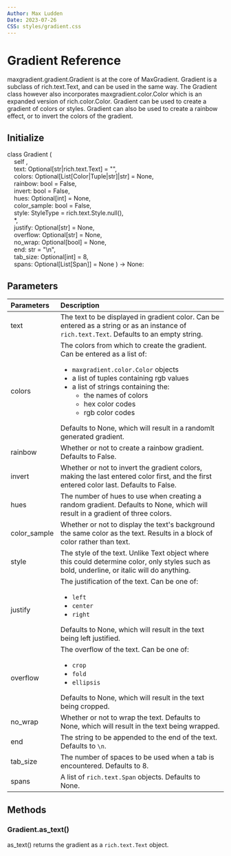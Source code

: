 ```yaml
---
Author: Max Ludden
Date: 2023-07-26
CSS: styles/gradient.css
---
```


# Gradient Reference

<span class="rainbow-wipe">maxgradient.gradient.Gradient</span> is at the core of MaxGradient. Gradient is a subclass of <span class="green-wipe">rich.text.Text</span>, and can be used in the same way. The Gradient class however also incorporates <span class="rainbow-wipe">maxgradient.color.Color</span> which is an expanded version of <span class="green-wipe">rich.color.Color</span>. Gradient can be used to create a gradient of colors or styles. Gradient can also be used to create a rainbow effect, or to invert the colors of the gradient.

## Initialize

<div class="class-init">
    <span class="class">class </span><span class="white-mono">Gradient</span> <span class="pink-brac">(</span><br>
    <span class="self">&nbsp;&nbsp;&nbsp;&nbsp;self</span>
    <span class="punc">,</span><br>
    <span class="attr">&nbsp;&nbsp;&nbsp;&nbsp;text</span><span class="punc">: </span><span class="class">Optional</span><span class="blue-brac">[</span><span class="class">str</span><span class="pink-brac">|</span></span></span><span class="class">rich</span><span class="punc">.</span><span class="white-mono">text</span><span class="punc">.</span><span class="type">Text</span><span class="blue-brac">]</span><span class="pink-brac"> = <span><span class="yellow">""</span></span></span><span class="punc">, </span><br>
    <span class="attr">&nbsp;&nbsp;&nbsp;&nbsp;colors</span><span class="punc">: </span><span class="class">Optional</span><span class="blue-brac">[</span><span class="white-mono">List</span><span class="purple-brac">[</span><span class="type">Color</span><span class="pink-brac">|</span><span class="type">Tuple</span><span class="pink-brac">|</span><span class="class">str</span><span class="purple-brac">]</span><span
    class="pink-brac">|</span><span class="class">str</span><span class="blue-brac">]</span><span class="pink-brac"> = <span><span class="none">None</span><span class="punc">, </span><br>
    <span class="attr">&nbsp;&nbsp;&nbsp;&nbsp;rainbow</span><span class="punc">: </span><span class="class">bool</span><span class="pink-brac"> = <span><span class="none">False</span><span class="punc">, </span><br>
    <span class="attr">&nbsp;&nbsp;&nbsp;&nbsp;invert</span><span class="punc">: </span><span class="class">bool</span><span class="pink-brac"> = <span><span class="none">False</span><span class="punc">, </span><br>
    <span class="attr">&nbsp;&nbsp;&nbsp;&nbsp;hues</span><span class="punc">: </span><span class="class">Optional</span><span class="blue-brac">[</span><span class="class">int</span><span class="blue-brac">] </span><span class="pink-brac">= <span><span class="none">None</span><span class="punc">, </span><br>
    <span class="attr">&nbsp;&nbsp;&nbsp;&nbsp;color_sample</span><span class="punc">: </span><span class="class">bool</span><span class="pink-brac"> = <span><span class="none">False</span><span class="punc">, </span><br>
    <span class="attr">&nbsp;&nbsp;&nbsp;&nbsp;style</span><span class="punc">: </span><span class="white-mono">StyleType</span><span class="pink-brac"> = <span><span class="class">rich</span><span class="punc">.</span><span class="white-mono">text</span><span class="punc">.</span><span class="type">Style</span><span class="punc">.</span><span class="lime-text">null</span><span class="white-mono">()</span><span class="punc">, </span><br>
    <span class="pink-brac">&nbsp;&nbsp;&nbsp;&nbsp;*</span><span class="punc">, </span><br>
    <span class="attr">&nbsp;&nbsp;&nbsp;&nbsp;justify</span><span class="punc">: </span><span class="class">Optional</span><span class="blue-brac">[</span><span class="class">str</span><span class="blue-brac">] </span><span class="pink-brac">= <span><span class="none">None</span><span class="punc">, </span><br>
    <span class="attr">&nbsp;&nbsp;&nbsp;&nbsp;overflow</span><span class="punc">: </span><span class="class">Optional</span><span class="blue-brac">[</span><span class="class">str</span><span class="blue-brac">] </span><span class="pink-brac">= <span><span class="none">None</span><span class="punc">, </span><br>
    <span class="attr">&nbsp;&nbsp;&nbsp;&nbsp;no_wrap</span><span class="punc">: </span><span class="class">Optional</span><span class="blue-brac">[</span><span class="class">bool</span><span class="blue-brac">] </span><span class="pink-brac">= <span><span class="none">None</span><span class="punc">, </span><br>
    <span class="attr">&nbsp;&nbsp;&nbsp;&nbsp;end</span><span class="punc">: </span><span class="class">str</span> <span class="pink-brac">= <span><span class="yellow">"</span><span class="pink-brac">\n</span><span class="yellow">"</span><span class="punc">, </span><br>
    <span class="attr">&nbsp;&nbsp;&nbsp;&nbsp;tab_size</span><span class="punc">: </span><span class="class">Optional</span><span class="blue-brac">[</span><span class="class">int</span><span class="blue-brac">] </span><span class="pink-brac">= <span><span class="class">8</span><span class="punc">, </span><br>
    <span class="attr">&nbsp;&nbsp;&nbsp;&nbsp;spans</span><span class="punc">: </span><span class="class">Optional</span><span class="blue-brac">[</span><span class="white-mono">List</span><span class="purple-brac">[</span><span class="type">Span</span><span class="purple-brac">]</span><span class="blue-brac">]</span><span class="pink-brac"> = <span><span class="none">None</span>
    <span class="pink-brac">) -> </span><span class="none">None</span><span class="punc">: </span><br>
</div>

## Parameters

| Parameters | Description |
| :--------- | :---------- |
| text | The text to be displayed in gradient color. Can be entered as a string or as an instance of `rich.text.Text`. Defaults to an empty string. |
| colors | The colors from which to create the gradient. Can be entered as a list of: <ul><li>`maxgradient.color.Color` objects</li><li>a list of tuples containing rgb values</li><li> a list of strings containing the:<ul><li>the names of colors</li><li>hex color codes</li><li>rgb color codes</li></ul></li></ul>Defaults to None, which will result in a randomlt generated gradient. |
| rainbow | Whether or not to create a rainbow gradient. Defaults to False. |
| invert | Whether or not to invert the gradient colors, making the last entered color first, and the first entered color last. Defaults to False. |
| hues | The number of hues to use when creating a random gradient. Defaults to None, which will result in a gradient of three colors. |
| color_sample | Whether or not to display the text's background the same color as the text. Results in a block of color rather than text. |
| style | The style of the text. Unlike Text object where this could determine color, only styles such as bold, underline, or italic will do anything.|
| justify | The justification of the text. Can be one of: <ul><li>`left`</li><li>`center`</li><li>`right`</li></ul>Defaults to None, which will result in the text being left justified. |
| overflow | The overflow of the text. Can be one of: <ul><li>`crop`</li><li>`fold`</li><li>`ellipsis`</li></ul>Defaults to None, which will result in the text being cropped. |
| no_wrap | Whether or not to wrap the text. Defaults to None, which will result in the text being wrapped. |
| end | The string to be appended to the end of the text. Defaults to `\n`. |
| tab_size | The number of spaces to be used when a tab is encountered. Defaults to 8. |
| spans | A list of `rich.text.Span` objects. Defaults to None. |

## Methods

### <span class="class-type">Gradient</span>.<span class="classmethod">as_text</span>()

as_text() returns the gradient as a `rich.text.Text` object.
